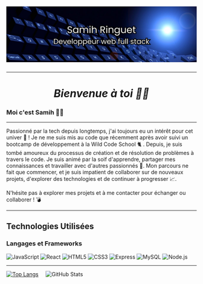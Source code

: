 #  ![cover](https://github.com/samihringuet/samihringuet/blob/main/bannersam.png)

---


<div align="center">
  <h1><strong><em> Bienvenue à toi 🧙‍♂️</em></strong></h1>
</div>

### Moi c'est Samih  🐱‍👤


---
Passionné par la tech depuis longtemps, j'ai toujours eu un intérêt pour cet univer 💾 ! Je ne me suis mis au code que récemment après avoir suivi un bootcamp de développement à la Wild Code School 🐈 .
Depuis, je suis tombé amoureux du processus de création et de résolution de problèmes à travers le code. Je suis animé par la soif d'apprendre, partager mes connaissances et travailler avec d'autres passionnés 🚀. Mon parcours ne fait que commencer, et je suis impatient de collaborer sur de nouveaux projets, d'explorer des technologies et de continuer à progresser 📈.

N'hésite pas à explorer mes projets et à me contacter pour échanger ou collaborer ! 💣

___

## Technologies Utilisées



### Langages et Frameworks


![JavaScript](https://img.shields.io/badge/JavaScript-F7DF1E?style=for-the-badge&logo=javascript&logoColor=black)
![React](https://img.shields.io/badge/React-20232A?style=for-the-badge&logo=react&logoColor=61DAFB)
![HTML5](https://img.shields.io/badge/HTML5-E34F26?style=for-the-badge&logo=html5&logoColor=white)
![CSS3](https://img.shields.io/badge/CSS3-1572B6?style=for-the-badge&logo=css3&logoColor=white)
![Express](https://img.shields.io/badge/Express.js-404D59?style=for-the-badge)
![MySQL](https://img.shields.io/badge/MySQL-4479A1?style=for-the-badge&logo=mysql&logoColor=white)
![Node.js](https://img.shields.io/badge/Node.js-43853D?style=for-the-badge&logo=node.js&logoColor=white)


___

<div width="1000" >
  <a href="https://github.com/samihringuet/github-readme-stats">
    <img src="https://github-readme-stats.vercel.app/api/top-langs/?username=samihringuet&layout=donut&theme=aura_dark&size_weight=0.5&count_weight=0.5" alt="Top Langs" />
  </a>
  <a href="https://github.com/samihringuet/github-readme-stats">
    <img src="https://github-readme-stats.vercel.app/api?username=samihringuet&theme=aura_dark&hide=stars,issues" alt="GitHub Stats" width="400" height="220" align="right" />
  </a>
</div><!--
**samihringuet/samihringuet** is a ✨ _special_ ✨ repository because its `README.md` (this file) appears on your GitHub profile.
# Mon Projet



Here are some ideas to get you started:

- 🔭 I’m currently working on ...
- 🌱 I’m currently learning ...
- 👯 I’m looking to collaborate on ...
- 🤔 I’m looking for help with ...
- 💬 Ask me about ...
- 📫 How to reach me: ...
- 😄 Pronouns: ...
- ⚡ Fun fact: ...
-->
